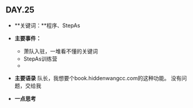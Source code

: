 ## DAY.25
+ **关键词：**程序、StepAs
+ **主要事件：**
    + 萧队入驻，一堆看不懂的关键词
    + StepAs训练营
    + 
+ **主要语录**
队长，我想要个book.hiddenwangcc.com的这种功能。
没有问题，交给我

+ **一点思考**
